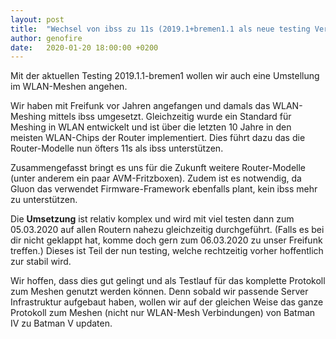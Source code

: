 ```yaml
---
layout: post
title:  "Wechsel von ibss zu 11s (2019.1+bremen1.1 als neue testing Version)"
author: genofire
date:   2020-01-20 18:00:00 +0200
---
```


Mit der aktuellen Testing 2019.1.1-bremen1 wollen wir auch eine Umstellung im WLAN-Meshen angehen.

Wir haben mit Freifunk vor Jahren angefangen und damals das WLAN-Meshing mittels ibss umgesetzt.
Gleichzeitig wurde ein Standard für Meshing in WLAN entwickelt und ist über die letzten 10 Jahre in den meisten WLAN-Chips der Router implementiert.
Dies führt dazu das die Router-Modelle nun öfters 11s als ibss unterstützen.

Zusammengefasst bringt es uns für die Zukunft weitere Router-Modelle (unter anderem ein paar AVM-Fritzboxen).
Zudem ist es notwendig, da Gluon das verwendet Firmware-Framework ebenfalls plant, kein ibss mehr zu unterstützen.

Die **Umsetzung** ist relativ komplex und wird mit viel testen dann zum 05.03.2020 auf allen Routern nahezu gleichzeitig durchgeführt.
(Falls es bei dir nicht geklappt hat, komme doch gern zum 06.03.2020 zu unser Freifunk treffen.)
Dieses ist Teil der nun testing, welche rechtzeitig vorher hoffentlich zur stabil wird.

Wir hoffen, dass dies gut gelingt und als Testlauf für das komplette Protokoll zum Meshen genutzt werden können.
Denn sobald wir passende Server Infrastruktur aufgebaut haben,
 wollen wir auf der gleichen Weise das ganze Protokoll zum Meshen (nicht nur WLAN-Mesh Verbindungen) von Batman IV zu Batman V updaten.

